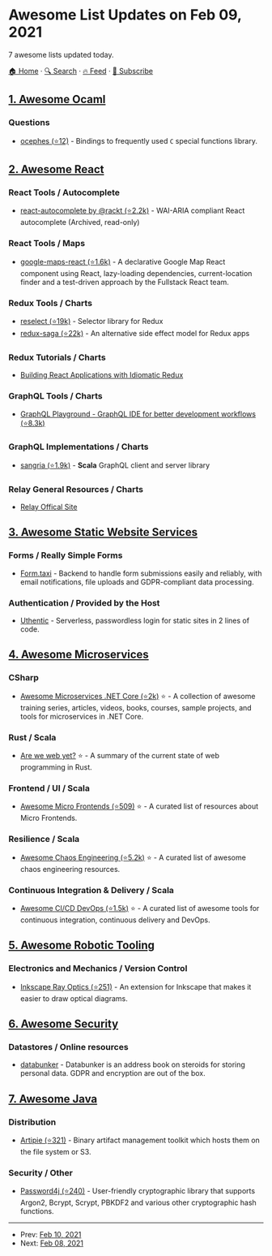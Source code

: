 # Awesome List Updates on Feb 09, 2021

7 awesome lists updated today.

[🏠 Home](/README.md) · [🔍 Search](https://www.trackawesomelist.com/search/) · [🔥 Feed](https://www.trackawesomelist.com/rss.xml) · [📮 Subscribe](https://trackawesomelist.us17.list-manage.com/subscribe?u=d2f0117aa829c83a63ec63c2f&id=36a103854c)



## [1. Awesome Ocaml](/content/ocaml-community/awesome-ocaml/README.md)

### Questions

*   [ocephes (⭐12)](https://github.com/rleonid/ocephes) - Bindings to frequently used `C` special functions library.

## [2. Awesome React](/content/enaqx/awesome-react/README.md)

### React Tools / Autocomplete

*   [react-autocomplete by @rackt (⭐2.2k)](https://github.com/rackt/react-autocomplete) - WAI-ARIA compliant React autocomplete (Archived, read-only)

### React Tools / Maps

*   [google-maps-react (⭐1.6k)](https://github.com/fullstackreact/google-maps-react) - A declarative Google Map React component using React, lazy-loading dependencies, current-location finder and a test-driven approach by the Fullstack React team.

### Redux Tools / Charts

*   [reselect (⭐19k)](https://github.com/reduxjs/reselect) - Selector library for Redux
*   [redux-saga (⭐22k)](https://github.com/redux-saga/redux-saga) - An alternative side effect model for Redux apps

### Redux Tutorials / Charts

*   [Building React Applications with Idiomatic Redux](https://app.egghead.io/courses/building-react-applications-with-idiomatic-redux)

### GraphQL Tools / Charts

*   [GraphQL Playground - GraphQL IDE for better development workflows (⭐8.3k)](https://github.com/graphql/graphql-playground)

### GraphQL Implementations / Charts

*   [sangria (⭐1.9k)](https://github.com/sangria-graphql/sangria) - **Scala** GraphQL client and server library

### Relay General Resources / Charts

*   [Relay Offical Site](https://relay.dev/)

## [3. Awesome Static Website Services](/content/agarrharr/awesome-static-website-services/README.md)

### Forms / Really Simple Forms

*   [Form.taxi](https://form.taxi/) - Backend to handle form submissions easily and reliably, with email notifications, file uploads and GDPR-compliant data processing.

### Authentication / Provided by the Host

*   [Uthentic](https://uthentic.net) - Serverless, passwordless login for static sites in 2 lines of code.

## [4. Awesome Microservices](/content/mfornos/awesome-microservices/README.md)

### CSharp

*   [Awesome Microservices .NET Core (⭐2k)](https://github.com/mjebrahimi/Awesome-Microservices-NetCore) :star: - A collection of awesome training series, articles, videos, books, courses, sample projects, and tools for microservices in .NET Core.

### Rust / Scala

*   [Are we web yet?](https://www.arewewebyet.org/) :star: - A summary of the current state of web programming in Rust.

### Frontend / UI / Scala

*   [Awesome Micro Frontends (⭐509)](https://github.com/ChristianUlbrich/awesome-microfrontends) :star: - A curated list of resources about Micro Frontends.

### Resilience / Scala

*   [Awesome Chaos Engineering (⭐5.2k)](https://github.com/dastergon/awesome-chaos-engineering) :star: - A curated list of awesome chaos engineering resources.

### Continuous Integration & Delivery / Scala

*   [Awesome CI/CD DevOps (⭐1.5k)](https://github.com/ciandcd/awesome-ciandcd) :star: - A curated list of awesome tools for continuous integration, continuous delivery and DevOps.

## [5. Awesome Robotic Tooling](/content/protontypes/awesome-robotic-tooling/README.md)

### Electronics and Mechanics / Version Control

*   [Inkscape Ray Optics (⭐251)](https://github.com/damienBloch/inkscape-raytracing) - An extension for Inkscape that makes it easier to draw optical diagrams.

## [6. Awesome Security](/content/sbilly/awesome-security/README.md)

### Datastores / Online resources

*   [databunker](https://databunker.org/) - Databunker is an address book on steroids for storing personal data. GDPR and encryption are out of the box.

## [7. Awesome Java](/content/akullpp/awesome-java/README.md)

### Distribution

*   [Artipie (⭐321)](https://github.com/artipie/artipie) - Binary artifact management toolkit which hosts them on the file system or S3.

### Security / Other

*   [Password4j (⭐240)](https://github.com/Password4j/password4j) - User-friendly cryptographic library that supports Argon2, Bcrypt, Scrypt, PBKDF2 and various other cryptographic hash functions.

---

- Prev: [Feb 10, 2021](/content/2021/02/10/README.md)
- Next: [Feb 08, 2021](/content/2021/02/08/README.md)